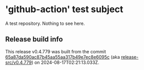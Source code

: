# 'github-action' test subject

A test repository. Nothing to see here.


## Release build info

This release v0.4.779 was built from the commit [65a87da590ac87b45aa55aa317b49e7ec8e6095c](https://github.com/kattecon/gh-release-test-ga/tree/65a87da590ac87b45aa55aa317b49e7ec8e6095c) (aka [release-src/v0.4.779](https://github.com/kattecon/gh-release-test-ga/tree/release-src/v0.4.779)) on 2024-08-17T02:21:13.033Z.
        